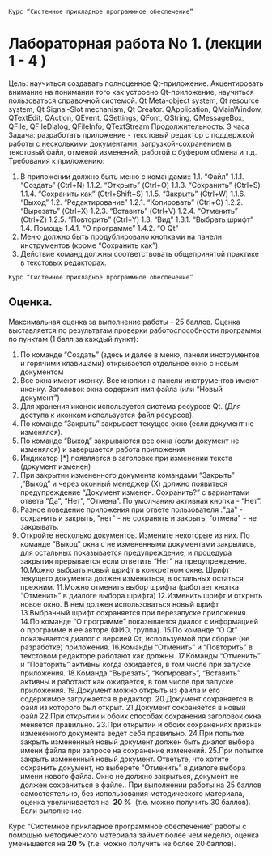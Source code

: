 ```
Курс “Системное прикладное программное обеспечение”
```
# Лабораторная работа No 1. (лекции 1 - 4 )

Цель​: научиться создавать полноценное Qt-приложение. Акцентировать внимание на понимании
того как устроено Qt-приложение, научиться пользоваться справочной системой.
Qt Meta-object system, Qt resource system, Qt Signal-Slot mechanism, Qt
Creator. QApplication, QMainWindow, QTextEdit, QAction, QEvent, QSettings,
QFont, QString, QMessageBox, QFile, QFileDialog, QFileInfo, QTextStream
Продолжительность: 3 часа
Задача​: разработать приложение - текстовый редактор с поддержкой работы с несколькими
документами, загрузкой-сохранением в текстовый файл, отменой изменений, работой с буфером
обмена и т.д.
Требования к приложению:

1. В приложении должно быть меню с командами::
    1.1. “Файл”
       1.1.1. “Создать” (Ctrl+N)
       1.1.2. “Открыть” (Ctrl+O)
       1.1.3. “Сохранить” (Ctrl+S)
       1.1.4. “Сохранить как” (Ctrl+Shift+S)
       1.1.5. “Закрыть” (Ctrl+W)
       1.1.6. “Выход”
    1.2. “Редактирование”
       1.2.1. “Копировать” (Ctrl+C)
       1.2.2. “Вырезать” (Ctrl+X)
       1.2.3. “Вставить” (Ctrl+V)
       1.2.4. “Отменить” (Ctrl+Z)
       1.2.5. “Повторить” (Ctrl+Y)
    1.3. “Вид”
       1.3.1. “Выбрать шрифт”
    1.4. Помощь
       1.4.1. “О программе”
       1.4.2. “О Qt”
2. Меню должно быть продублировано кнопками на панели инструментов (кроме “Сохранить
    как”).
3. Действие команд должны соответствовать общепринятой практике в текстовых
    редакторах.


```
Курс “Системное прикладное программное обеспечение”
```
## Оценка.

Максимальная оценка за выполнение работы - 25 баллов. Оценка выставляется по результатам
проверки работоспособности программы по пунктам (1 балл за каждый пункт):

1. По команде “Создать” (здесь и далее в меню, панели инструментов и горячими
    клавишами) открывается отдельное окно с новым документом
2. Все окна имеют иконку. Все кнопки на панели инструментов имеют иконку. Заголовок окна
    содержит имя файла (или “Новый документ”)
3. Для хранения иконок используется система ресурсов Qt. (Для доступа к иконкам
    используется файл ресурсов).
4. По команде “Закрыть” закрывает текущее окно (если документ не изменялся).
5. По команде “Выход” закрываются все окна (если документ не изменялся) и завершается
    работа приложения
6. Индикатор [*] появляется в заголовке при изменении текста (документ изменен)
7. При закрытии измененного документа командами “Закрыть” ,”Выход” и через оконный
    менеджер (Х) должно появиться предупреждение “Документ изменен. Сохранить?” с
    вариантами ответа “Да”, “Нет”, “Отмена”. По умолчанию активная кнопка - “Нет”.
8. Разное поведение приложения при ответе пользователя :"да" - сохранить и закрыть, "нет" -
    не сохранять и закрыть, "отмена" - не закрывать.
9. Откройте несколько документов. Измените некоторые из них. По команде ”Выход” окна с
    не измененными документами закрылись, для остальных показывается предупреждение, и
    процедура закрытия прерывается если ответить “Нет” на предупреждение.
10.Можно выбрать новый шрифт в конкретном окне. Шрифт текущего документа должен
    измениться, в остальных остаться прежним.
11.Можно отменить выбор шрифта (работает кнопка “Отменить” в диалоге выбора шрифта)
12.Изменить шрифт и открыть новое окно. В нем должен использоваться новый шрифт
13.Выбранный шрифт сохраняется при перезапуске приложения.
14.По команде “О программе” показывается диалог с информацией о программе и ее авторе
    (ФИО, группа).
15.По команде “О Qt” показывается диалог с версией Qt, используемой при сборке (не
    разработке) приложения.
16.Команды “Отменить” и “Повторить” в текстовом редакторе работают как должны.
17.Команды “Отменить” и “Повторить” активны когда ожидается, в том числе при запуске
    приложения.
18.Команда “Вырезать”, “Копировать”, “Вставить” активны и работают как ожидается, в том
    числе при запуске приложения.
19.Документ можно открыть из файла и его содержимое загружается в редактор.
20.Документ сохраняется в файл из которого был открыт.
21.Документ сохраняется в новый файл
22.При открытии и обоих способах сохранения заголовок окна меняется правильно.
23.При открытии и обоих сохранениях признак измененного документа ведет себя правильно.
24.При попытке закрыть измененный новый документ должен быть диалог выбора имени
    файла при запросе на сохранение изменений.
25.При попытке закрыть измененный новый документ. Ответьте, что хотите сохранить
    документ, но выберете “Отменить” в диалоге выбора имени нового файла. Окно не должно
    закрыться, документ не должен сохраниться в файле..
При выполнении работы на 25 баллов самостоятельно, без использования методического
материала, оценка увеличивается на ​ **20 %** ​ (т.е. можно получить 30 баллов). Если выполнение


Курс “Системное прикладное программное обеспечение”
работы с помощью методического материала займет более чем неделю, оценка уменьшается на
**20 %** ​(т.е. можно получить не более 20 баллов).



